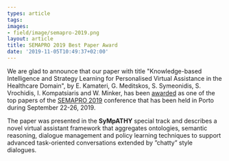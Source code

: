 ```yaml
---
types: article
tags:
images: 
- field/image/semapro-2019.png
layout: article
title: SEMAPRO 2019 Best Paper Award
date: '2019-11-05T10:49:37+02:00'
---
```

<p>
We are glad to announce that our paper with title "Knowledge-based Intelligence and Strategy Learning for Personalised Virtual Assistance in the Healthcare Domain", by E. Kamateri, G. Meditskos, S. Symeonidis, S. Vrochidis, I. Kompatsiaris and W. Minker, has been <a href="http://www.iaria.org/conferences2019/awardsSEMAPRO19/semapro2019_a3.pdf" target="_blank">awarded</a> as one of the top papers of the <a href="http://www.iaria.org/conferences2019/SEMAPRO19.html" target="_blank">SEMAPRO 2019</a> conference that has been held in Porto during September 22-26, 2019. 
</p>
<p>
The paper was presented in the <b>SyMpATHY</b> special track and describes a novel virtual assistant framework that aggregates ontologies, semantic reasoning, dialogue management and policy learning techniques to support advanced task-oriented conversations extended by ”chatty” style dialogues.
</p>
